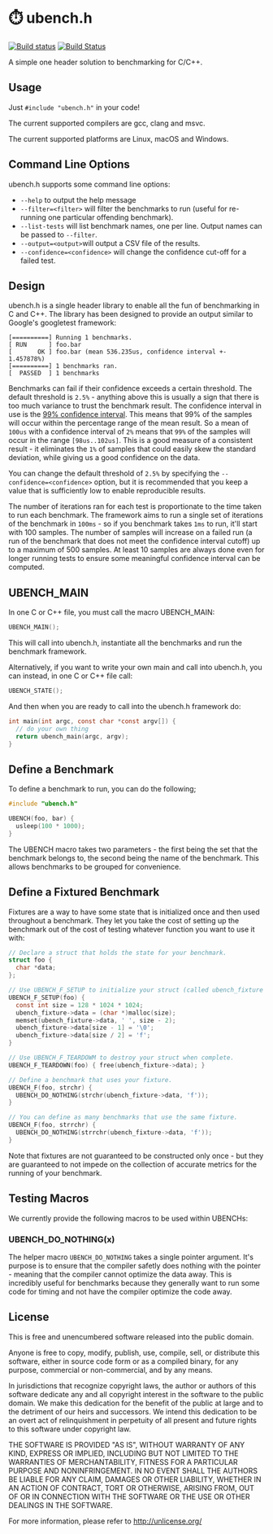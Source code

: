 # ⏱️ ubench.h

[![Build status](https://ci.appveyor.com/api/projects/status/8x6h7ji9wpmh3rdd?svg=true)](https://ci.appveyor.com/project/sheredom/ubench-h)
[![Build Status](https://travis-ci.org/sheredom/ubench.h.svg)](https://travis-ci.org/sheredom/ubench.h)

A simple one header solution to benchmarking for C/C++.

## Usage

Just `#include "ubench.h"` in your code!

The current supported compilers are gcc, clang and msvc.

The current supported platforms are Linux, macOS and Windows.

## Command Line Options

ubench.h supports some command line options:

* `--help` to output the help message
* `--filter=<filter>` will filter the benchmarks to run (useful for re-running
  one particular offending benchmark).
* `--list-tests` will list benchmark names, one per line. Output names can be
  passed to `--filter`.
* `--output=<output>`will output a CSV file of the results.
* `--confidence=<confidence>` will change the confidence cut-off for a failed
  test.

## Design

ubench.h is a single header library to enable all the fun of benchmarking in C
and C++. The library has been designed to provide an output similar to Google's
googletest framework:

```
[==========] Running 1 benchmarks.
[ RUN      ] foo.bar
[       OK ] foo.bar (mean 536.235us, confidence interval +- 1.457878%)
[==========] 1 benchmarks ran.
[  PASSED  ] 1 benchmarks
```

Benchmarks can fail if their confidence exceeds a certain threshold. The
default threshold is `2.5%` - anything above this is usually a sign that there
is too much variance to trust the benchmark result. The confidence interval in
use is the [99% confidence interval](http://sphweb.bumc.bu.edu/otlt/MPH-Modules/BS/BS704_Confidence_Intervals/BS704_Confidence_Intervals_print.html).
This means that 99% of the samples will occur within the percentage range of the
mean result. So a mean of `100us` with a confidence interval of `2%` means that
`99%` of the samples will occur in the range `[98us..102us]`. This is a good
measure of a consistent result - it eliminates the `1%` of samples that could
easily skew the standard deviation, while giving us a good confidence on the
data.

You can change the default threshold of `2.5%` by specifying the
`--confidence=<confidence>` option, but it is recommended that you keep a value
that is sufficiently low to enable reproducible results.

The number of iterations ran for each test is proportionate to the time taken to
run each benchmark. The framework aims to run a single set of iterations of the
benchmark in `100ms` - so if you benchmark takes `1ms` to run, it'll start with
100 samples. The number of samples will increase on a failed run (a run of the
benchmark that does not meet the confidence interval cutoff) up to a maximum of
500 samples. At least 10 samples are always done even for longer running tests
to ensure some meaningful confidence interval can be computed.

## UBENCH_MAIN

In one C or C++ file, you must call the macro UBENCH_MAIN:

```c
UBENCH_MAIN();
```

This will call into ubench.h, instantiate all the benchmarks and run the
benchmark framework.

Alternatively, if you want to write your own main and call into ubench.h, you
can instead, in one C or C++ file call:

```c
UBENCH_STATE();
```

And then when you are ready to call into the ubench.h framework do:

```c
int main(int argc, const char *const argv[]) {
  // do your own thing
  return ubench_main(argc, argv);
}
```

## Define a Benchmark

To define a benchmark to run, you can do the following;

```c
#include "ubench.h"

UBENCH(foo, bar) {
  usleep(100 * 1000);
}
```

The UBENCH macro takes two parameters - the first being the set that the
benchmark belongs to, the second being the name of the benchmark. This allows
benchmarks to be grouped for convenience.

## Define a Fixtured Benchmark

Fixtures are a way to have some state that is initialized once and then used
throughout a benchmark. They let you take the cost of setting up the benchmark
out of the cost of testing whatever function you want to use it with:

```c
// Declare a struct that holds the state for your benchmark.
struct foo {
  char *data;
};

// Use UBENCH_F_SETUP to initialize your struct (called ubench_fixture in here).
UBENCH_F_SETUP(foo) {
  const int size = 128 * 1024 * 1024;
  ubench_fixture->data = (char *)malloc(size);
  memset(ubench_fixture->data, ' ', size - 2);
  ubench_fixture->data[size - 1] = '\0';
  ubench_fixture->data[size / 2] = 'f';
}

// Use UBENCH_F_TEARDOWM to destroy your struct when complete.
UBENCH_F_TEARDOWN(foo) { free(ubench_fixture->data); }

// Define a benchmark that uses your fixture.
UBENCH_F(foo, strchr) {
  UBENCH_DO_NOTHING(strchr(ubench_fixture->data, 'f'));
}

// You can define as many benchmarks that use the same fixture.
UBENCH_F(foo, strrchr) {
  UBENCH_DO_NOTHING(strrchr(ubench_fixture->data, 'f'));
}
```

Note that fixtures are not guaranteed to be constructed only once - but they are
guaranteed to not impede on the collection of accurate metrics for the running
of your benchmark.

## Testing Macros

We currently provide the following macros to be used within UBENCHs:

### UBENCH_DO_NOTHING(x)

The helper macro `UBENCH_DO_NOTHING` takes a single pointer argument. It's
purpose is to ensure that the compiler safetly does nothing with the pointer -
meaning that the compiler cannot optimize the data away. This is incredibly
useful for benchmarks because they generally want to run some code for timing
and not have the compiler optimize the code away.

## License

This is free and unencumbered software released into the public domain.

Anyone is free to copy, modify, publish, use, compile, sell, or
distribute this software, either in source code form or as a compiled
binary, for any purpose, commercial or non-commercial, and by any
means.

In jurisdictions that recognize copyright laws, the author or authors
of this software dedicate any and all copyright interest in the
software to the public domain. We make this dedication for the benefit
of the public at large and to the detriment of our heirs and
successors. We intend this dedication to be an overt act of
relinquishment in perpetuity of all present and future rights to this
software under copyright law.

THE SOFTWARE IS PROVIDED "AS IS", WITHOUT WARRANTY OF ANY KIND,
EXPRESS OR IMPLIED, INCLUDING BUT NOT LIMITED TO THE WARRANTIES OF
MERCHANTABILITY, FITNESS FOR A PARTICULAR PURPOSE AND NONINFRINGEMENT.
IN NO EVENT SHALL THE AUTHORS BE LIABLE FOR ANY CLAIM, DAMAGES OR
OTHER LIABILITY, WHETHER IN AN ACTION OF CONTRACT, TORT OR OTHERWISE,
ARISING FROM, OUT OF OR IN CONNECTION WITH THE SOFTWARE OR THE USE OR
OTHER DEALINGS IN THE SOFTWARE.

For more information, please refer to <http://unlicense.org/>
